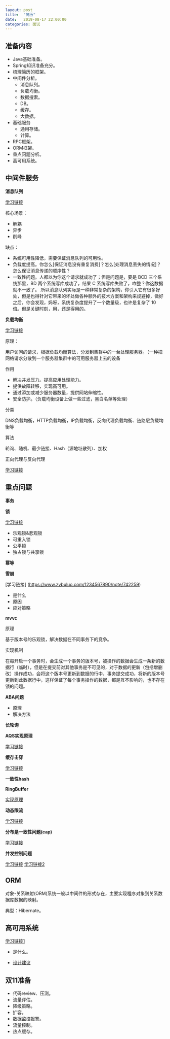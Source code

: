 ```yaml
---
layout: post
title:  "简历"
date:   2019-08-17 22:00:00
categories: 面试
---
```


## 准备内容

* Java基础准备。
* Spring知识准备充分。
* 梳理简历的框架。
* 中间件分析。
    * 消息队列。
    * 负载均衡。
    * 数据搜索。
    * DB。
    * 缓存。
    * 大数据。
* 基础服务
    * 通用存储。
    * 计算。
* RPC框架。
* ORM框架。
* 重点问题分析。
* 高可用系统。

## 中间件服务

**消息队列**

[学习链接](https://www.cnblogs.com/wuzm/p/11105176.html)

核心场景：

* 解耦
* 异步
* 削峰

缺点：

* 系统可用性降低，需要保证消息队列的可用性。
* 负载度提高。你怎么[保证消息没有重复消费]？怎么[处理消息丢失的情况]？怎么保证消息传递的顺序性？
* 一致性问题。人都以为你这个请求就成功了；但是问题是，要是 BCD 三个系统那里，BD 两个系统写库成功了，结果 C 系统写库失败了，咋整？你这数据就不一致了。
所以消息队列实际是一种非常复杂的架构，你引入它有很多好处，但是也得针对它带来的坏处做各种额外的技术方案和架构来规避掉，做好之后，你会发现，妈呀，系统复杂度提升了一个数量级，也许是复杂了 10 倍。但是关键时刻，用，还是得用的。

**负载均衡**

[学习链接](https://www.jianshu.com/p/c91fe3f94e5c)

原理：

用户访问的请求，根据负载均衡算法，分发到集群中的一台处理服务器。（一种把网络请求分散到一个服务器集群中的可用服务器上去的设备

作用

* 解决并发压力。提高应用处理能力。
* 提供故障转移，实现高可用。
* 通过添加或减少服务器数量，提供网站伸缩性。
* 安全防护。（负载均衡设备上做一些过滤，黑白名单等处理）

分类

DNS负载均衡，HTTP负载均衡，IP负载均衡，反向代理负载均衡、链路层负载均衡等

算法

轮询、随机、最少链接、Hash（源地址散列）、加权

正向代理与反向代理

[学习链接](https://www.cnblogs.com/xudong-bupt/p/8661523.html)

## 重点问题

**事务**

**锁**

[学习链接](https://www.jianshu.com/p/59469da035e7)

* 乐观锁&悲观锁
* 可重入锁
* 公平锁
* 独占锁与共享锁

**幂等**

**雪崩**

[学习链接] (https://www.zybuluo.com/1234567890/note/742259)

* 是什么
* 原因
* 应对策略


**mvvc**

原理

基于版本号的乐观锁，解决数据在不同事务下的竞争。

实现机制

在每开启一个事务时，会生成一个事务的版本号，被操作的数据会生成一条新的数据行（临时），但是在提交前对其他事务是不可见的，对于数据的更新（包括增删改）操作成功，会将这个版本号更新到数据的行中，事务提交成功，将新的版本号更新到此数据行中，这样保证了每个事务操作的数据，都是互不影响的，也不存在锁的问题。

**ABA问题**

* 原理
* 解决方法

**长轮询**

**AQS实现原理**

[学习链接](https://www.cnblogs.com/iou123lg/p/9464385.html)

**缓存击穿**

[学习链接](https://baijiahao.baidu.com/s?id=1619572269435584821&wfr=spider&for=pc)

**一致性hash**

**RingBuffer**

[实现原理](https://blog.csdn.net/jkqwd1222/article/details/82194305)

**动态限流**

[学习链接](https://mp.weixin.qq.com/s?__biz=MzA3NDcyMTQyNQ==&mid=2649259178&idx=1&sn=59a969cc39699aa02ec6c49d9255835d&chksm=8767ad54b01024426dc6bb257992c1dfc08b9a8c4126d2422396402a2dd59c034eee8cc305e3&mpshare=1&scene=1&srcid=0104zNPpaQ84ZHumaMcHa8at#rd)

**分布是一致性问题(cap)**

[学习链接](https://www.cnblogs.com/kerwing/p/9098893.html)

**并发控制问题**

[学习链接](https://blog.csdn.net/qq_28328381/article/details/82787709)
[学习链接2](https://www.cnblogs.com/paul8339/p/7737012.html)

## ORM

对象-关系映射(ORM)系统一般以中间件的形式存在，主要实现程序对象到关系数据库数据的映射。

典型：Hibernate。

## 高可用系统

[学习链接1](https://blog.csdn.net/hustspy1990/article/details/78008324)

* 是什么。

* [设计建议](https://www.cnblogs.com/rwxwsblog/p/6652872.html)

## 双11准备

* 代码review、压测。
* 流量评估。
* 降级策略。
* 扩容。
* 数据监控报警。
* 流量控制。
* 热点缓存。